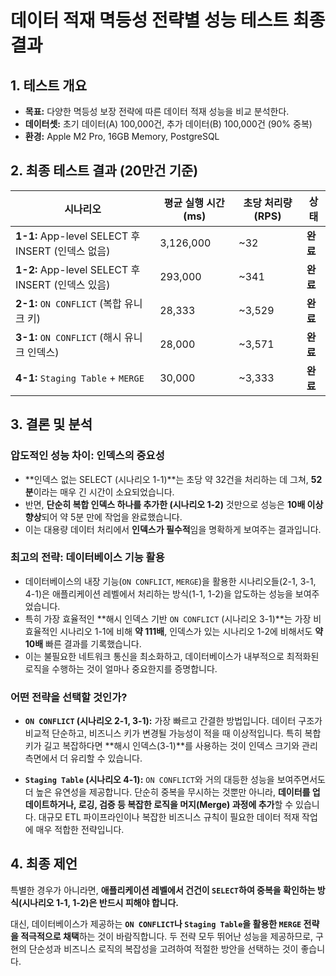 # 데이터 적재 멱등성 전략별 성능 테스트 최종 결과

## 1. 테스트 개요

- **목표:** 다양한 멱등성 보장 전략에 따른 데이터 적재 성능을 비교 분석한다.
- **데이터셋:** 초기 데이터(A) 100,000건, 추가 데이터(B) 100,000건 (90% 중복)
- **환경:** Apple M2 Pro, 16GB Memory, PostgreSQL

## 2. 최종 테스트 결과 (20만건 기준)

| 시나리오                                             | 평균 실행 시간 (ms) | 초당 처리량 (RPS) | 상태     |
| ---------------------------------------------------- | ------------------- | ----------------- | -------- |
| **1-1:** App-level SELECT 후 INSERT (인덱스 없음)      | 3,126,000           | ~32               | **완료** |
| **1-2:** App-level SELECT 후 INSERT (인덱스 있음)      | 293,000             | ~341              | **완료** |
| **2-1:** `ON CONFLICT` (복합 유니크 키)                | 28,333              | ~3,529            | **완료** |
| **3-1:** `ON CONFLICT` (해시 유니크 인덱스)            | 28,000              | ~3,571            | **완료** |
| **4-1:** `Staging Table` + `MERGE`                     | 30,000              | ~3,333            | **완료** |

## 3. 결론 및 분석

### **압도적인 성능 차이: 인덱스의 중요성**

- **인덱스 없는 SELECT (시나리오 1-1)**는 초당 약 32건을 처리하는 데 그쳐, **52분**이라는 매우 긴 시간이 소요되었습니다.
- 반면, **단순히 복합 인덱스 하나를 추가한 (시나리오 1-2)** 것만으로 성능은 **10배 이상 향상**되어 약 5분 만에 작업을 완료했습니다.
- 이는 대용량 데이터 처리에서 **인덱스가 필수적**임을 명확하게 보여주는 결과입니다.

### **최고의 전략: 데이터베이스 기능 활용**

- 데이터베이스의 내장 기능(`ON CONFLICT`, `MERGE`)을 활용한 시나리오들(2-1, 3-1, 4-1)은 애플리케이션 레벨에서 처리하는 방식(1-1, 1-2)을 압도하는 성능을 보여주었습니다.
- 특히 가장 효율적인 **해시 인덱스 기반 `ON CONFLICT` (시나리오 3-1)**는 가장 비효율적인 시나리오 1-1에 비해 **약 111배**, 인덱스가 있는 시나리오 1-2에 비해서도 **약 10배** 빠른 결과를 기록했습니다.
- 이는 불필요한 네트워크 통신을 최소화하고, 데이터베이스가 내부적으로 최적화된 로직을 수행하는 것이 얼마나 중요한지를 증명합니다.

### **어떤 전략을 선택할 것인가?**

- **`ON CONFLICT` (시나리오 2-1, 3-1):** 가장 빠르고 간결한 방법입니다. 데이터 구조가 비교적 단순하고, 비즈니스 키가 변경될 가능성이 적을 때 이상적입니다. 특히 복합 키가 길고 복잡하다면 **해시 인덱스(3-1)**를 사용하는 것이 인덱스 크기와 관리 측면에서 더 유리할 수 있습니다.

- **`Staging Table` (시나리오 4-1):** `ON CONFLICT`와 거의 대등한 성능을 보여주면서도 더 높은 유연성을 제공합니다. 단순히 중복을 무시하는 것뿐만 아니라, **데이터를 업데이트하거나, 로깅, 검증 등 복잡한 로직을 머지(Merge) 과정에 추가**할 수 있습니다. 대규모 ETL 파이프라인이나 복잡한 비즈니스 규칙이 필요한 데이터 적재 작업에 매우 적합한 전략입니다.

## 4. 최종 제언

특별한 경우가 아니라면, **애플리케이션 레벨에서 건건이 `SELECT`하여 중복을 확인하는 방식(시나리오 1-1, 1-2)은 반드시 피해야 합니다.**

대신, 데이터베이스가 제공하는 **`ON CONFLICT`나 `Staging Table`을 활용한 `MERGE` 전략을 적극적으로 채택**하는 것이 바람직합니다. 두 전략 모두 뛰어난 성능을 제공하므로, 구현의 단순성과 비즈니스 로직의 복잡성을 고려하여 적절한 방안을 선택하는 것이 좋습니다.